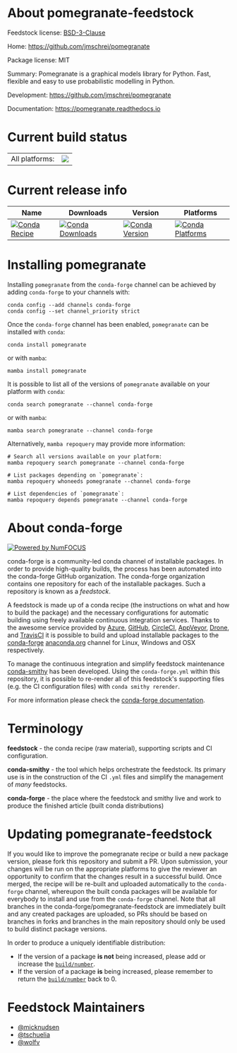 About pomegranate-feedstock
===========================

Feedstock license: [BSD-3-Clause](https://github.com/conda-forge/pomegranate-feedstock/blob/main/LICENSE.txt)

Home: https://github.com/jmschrei/pomegranate

Package license: MIT

Summary: Pomegranate is a graphical models library for Python. Fast, flexible and easy to use probabilistic modelling in Python.

Development: https://github.com/jmschrei/pomegranate

Documentation: https://pomegranate.readthedocs.io

Current build status
====================


<table><tr><td>All platforms:</td>
    <td>
      <a href="https://dev.azure.com/conda-forge/feedstock-builds/_build/latest?definitionId=7073&branchName=main">
        <img src="https://dev.azure.com/conda-forge/feedstock-builds/_apis/build/status/pomegranate-feedstock?branchName=main">
      </a>
    </td>
  </tr>
</table>

Current release info
====================

| Name | Downloads | Version | Platforms |
| --- | --- | --- | --- |
| [![Conda Recipe](https://img.shields.io/badge/recipe-pomegranate-green.svg)](https://anaconda.org/conda-forge/pomegranate) | [![Conda Downloads](https://img.shields.io/conda/dn/conda-forge/pomegranate.svg)](https://anaconda.org/conda-forge/pomegranate) | [![Conda Version](https://img.shields.io/conda/vn/conda-forge/pomegranate.svg)](https://anaconda.org/conda-forge/pomegranate) | [![Conda Platforms](https://img.shields.io/conda/pn/conda-forge/pomegranate.svg)](https://anaconda.org/conda-forge/pomegranate) |

Installing pomegranate
======================

Installing `pomegranate` from the `conda-forge` channel can be achieved by adding `conda-forge` to your channels with:

```
conda config --add channels conda-forge
conda config --set channel_priority strict
```

Once the `conda-forge` channel has been enabled, `pomegranate` can be installed with `conda`:

```
conda install pomegranate
```

or with `mamba`:

```
mamba install pomegranate
```

It is possible to list all of the versions of `pomegranate` available on your platform with `conda`:

```
conda search pomegranate --channel conda-forge
```

or with `mamba`:

```
mamba search pomegranate --channel conda-forge
```

Alternatively, `mamba repoquery` may provide more information:

```
# Search all versions available on your platform:
mamba repoquery search pomegranate --channel conda-forge

# List packages depending on `pomegranate`:
mamba repoquery whoneeds pomegranate --channel conda-forge

# List dependencies of `pomegranate`:
mamba repoquery depends pomegranate --channel conda-forge
```


About conda-forge
=================

[![Powered by
NumFOCUS](https://img.shields.io/badge/powered%20by-NumFOCUS-orange.svg?style=flat&colorA=E1523D&colorB=007D8A)](https://numfocus.org)

conda-forge is a community-led conda channel of installable packages.
In order to provide high-quality builds, the process has been automated into the
conda-forge GitHub organization. The conda-forge organization contains one repository
for each of the installable packages. Such a repository is known as a *feedstock*.

A feedstock is made up of a conda recipe (the instructions on what and how to build
the package) and the necessary configurations for automatic building using freely
available continuous integration services. Thanks to the awesome service provided by
[Azure](https://azure.microsoft.com/en-us/services/devops/), [GitHub](https://github.com/),
[CircleCI](https://circleci.com/), [AppVeyor](https://www.appveyor.com/),
[Drone](https://cloud.drone.io/welcome), and [TravisCI](https://travis-ci.com/)
it is possible to build and upload installable packages to the
[conda-forge](https://anaconda.org/conda-forge) [anaconda.org](https://anaconda.org/)
channel for Linux, Windows and OSX respectively.

To manage the continuous integration and simplify feedstock maintenance
[conda-smithy](https://github.com/conda-forge/conda-smithy) has been developed.
Using the ``conda-forge.yml`` within this repository, it is possible to re-render all of
this feedstock's supporting files (e.g. the CI configuration files) with ``conda smithy rerender``.

For more information please check the [conda-forge documentation](https://conda-forge.org/docs/).

Terminology
===========

**feedstock** - the conda recipe (raw material), supporting scripts and CI configuration.

**conda-smithy** - the tool which helps orchestrate the feedstock.
                   Its primary use is in the construction of the CI ``.yml`` files
                   and simplify the management of *many* feedstocks.

**conda-forge** - the place where the feedstock and smithy live and work to
                  produce the finished article (built conda distributions)


Updating pomegranate-feedstock
==============================

If you would like to improve the pomegranate recipe or build a new
package version, please fork this repository and submit a PR. Upon submission,
your changes will be run on the appropriate platforms to give the reviewer an
opportunity to confirm that the changes result in a successful build. Once
merged, the recipe will be re-built and uploaded automatically to the
`conda-forge` channel, whereupon the built conda packages will be available for
everybody to install and use from the `conda-forge` channel.
Note that all branches in the conda-forge/pomegranate-feedstock are
immediately built and any created packages are uploaded, so PRs should be based
on branches in forks and branches in the main repository should only be used to
build distinct package versions.

In order to produce a uniquely identifiable distribution:
 * If the version of a package **is not** being increased, please add or increase
   the [``build/number``](https://docs.conda.io/projects/conda-build/en/latest/resources/define-metadata.html#build-number-and-string).
 * If the version of a package **is** being increased, please remember to return
   the [``build/number``](https://docs.conda.io/projects/conda-build/en/latest/resources/define-metadata.html#build-number-and-string)
   back to 0.

Feedstock Maintainers
=====================

* [@micknudsen](https://github.com/micknudsen/)
* [@tschuelia](https://github.com/tschuelia/)
* [@wolfv](https://github.com/wolfv/)

